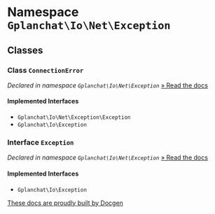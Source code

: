 Namespace `Gplanchat\Io\Net\Exception`
==========



## Classes

### Class `ConnectionError`

_Declared in namespace `Gplanchat\Io\Net\Exception`_ [» Read the docs](Gplanchat-Io-Net-Exception.md#class-connectionerror)



#### Implemented Interfaces

* `Gplanchat\Io\Net\Exception\Exception`
* `Gplanchat\Io\Exception`


### Interface `Exception`

_Declared in namespace `Gplanchat\Io\Net\Exception`_ [» Read the docs](Gplanchat-Io-Net-Exception.md#interface-exception)



#### Implemented Interfaces

* `Gplanchat\Io\Exception`




[These docs are proudly built by Docgen](https://github.com/gplanchat/php-docgen)